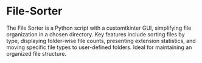 # File-Sorter
The File Sorter is a Python script with a customtkinter GUI, simplifying file organization in a chosen directory. Key features include sorting files by type, displaying folder-wise file counts, presenting extension statistics, and moving specific file types to user-defined folders. Ideal for maintaining an organized file structure.
